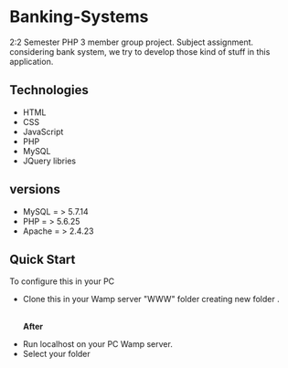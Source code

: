 # Banking-Systems

2:2 Semester PHP 3 member group project. Subject assignment.
considering bank system, we try to develop those kind of stuff in this application.

## Technologies 
<ul>
  <li>HTML</li>
 <li>CSS</li>
 <li>JavaScript</li>
<li>PHP</li>
<li>MySQL</li>
<li>JQuery libries</li>
  </ul>
  

## versions
<ul>
<li>MySQL = > 5.7.14 </li>
  <li>PHP = > 5.6.25 </li>
  <li>Apache = > 2.4.23 </li>
</ul>

## Quick Start
To configure this in your PC
<ul>
  
<li>Clone this in your Wamp server "WWW" folder creating new folder <name>. </li>
</br>

<b>After</b>
<li> Run localhost on your PC Wamp server.</li>

<li> Select your folder <name> </li>
  
  </ul>
